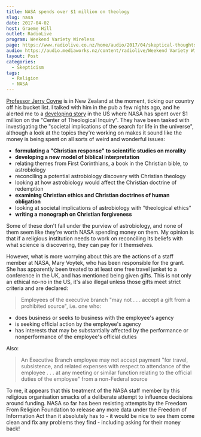 ```yaml
---
title: NASA spends over $1 million on theology
slug: nasa
date: 2017-04-02
host: Graeme Hill
outlet: RadioLive
program: Weekend Variety Wireless
page: https://www.radiolive.co.nz/home/audio/2017/04/skeptical-thoughts-with-mark-honeychurch-02-04-2017.html
audio: https://audio.mediaworks.nz/content/radiolive/Weekend Variety Wireless/April 2017/02_04_17_Skeptical.mp3
layout: Post
categories:
  - Skepticism
tags:
  - Religion
  - NASA
---
```


[Professor Jerry Coyne](https://whyevolutionistrue.wordpress.com/2017/03/30/the-saga-of-nasas-grant-to-theologians-continues-with-nasa-violating-the-constitution-and-its-employees-apparently-behaving-illegally/) is in New Zealand at the moment, ticking our country off his bucket list. I talked with him in the pub a few nights ago, and he alerted me to a [developing story](http://www.patheos.com/blogs/friendlyatheist/2017/03/30/nasas-1-1-million-grant-to-study-how-aliens-could-impact-religion-is-even-worse-than-we-thought/) in the US where NASA has spent over $1 million on the "Center of Theological Inquiry". They have been tasked with investigating the "societal implications of the search for life in the universe", although a look at the topics they're working on makes it sound like the money is being spent on all sorts of weird and wonderful issues:

<!-- more -->

- **formulating a "Christian response" to scientific studies on morality**
- **developing a new model of biblical interpretation**
- relating themes from First Corinthians, a book in the Christian bible, to astrobiology
- reconciling a potential astrobiology discovery with Christian theology
- looking at how astrobiology would affect the Christian doctrine of redemption
- **examining Christian ethics and Christian doctrines of human obligation**
- looking at societal implications of astrobiology with "theological ethics"
- **writing a monograph on Christian forgiveness**

Some of these don't fall under the purview of astrobiology, and none of them seem like they're worth NASA spending money on them. My opinion is that if a religious institution needs to work on reconciling its beliefs with what science is discovering, they can pay for it themselves.

However, what is more worrying about this are the actions of a staff member at NASA, Mary Voytek, who has been responsible for the grant. She has apparently been treated to at least one free travel junket to a conference in the UK, and has mentioned being given gifts. This is not only an ethical no-no in the US, it's also illegal unless those gifts meet strict criteria and are declared:

> Employees of the executive branch "may not . . . accept a gift from a prohibited source", i.e. one who:

- does business or seeks to business with the employee's agency
- is seeking official action by the employee's agency
- has interests that may be substantially affected by the performance or nonperformance of the employee's official duties

Also:

> An Executive Branch employee may not accept payment "for travel, subsistence, and related expenses with respect to attendance of the employee . . . at any meeting or similar function relating to the official duties of the employee" from a non-Federal source

To me, it appears that this treatment of the NASA staff member by this religious organisation smacks of a deliberate attempt to influence decisions around funding. NASA so far has been resisting attempts by the Freedom From Religion Foundation to release any more data under the Freedom of Information Act than it absolutely has to - it would be nice to see them come clean and fix any problems they find - including asking for their money back!
